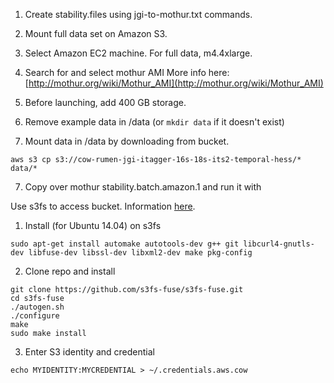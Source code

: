 1. Create stability.files using jgi-to-mothur.txt commands.

2. Mount full data set on Amazon S3.

3. Select Amazon EC2 machine. For full data, m4.4xlarge.

5. Search for and select mothur AMI
More info here: [http://mothur.org/wiki/Mothur_AMI](http://mothur.org/wiki/Mothur_AMI)

4. Before launching, add 400 GB storage.

5. Remove example data in /data (or `mkdir data` if it doesn't exist)

6. Mount data in /data by downloading from bucket.

  ```shell
  aws s3 cp s3://cow-rumen-jgi-itagger-16s-18s-its2-temporal-hess/* data/*
  ```


7. Copy over mothur stability.batch.amazon.1 and run it with 


Use s3fs to access bucket. Information [here](https://github.com/s3fs-fuse/s3fs-fuse).

1. Install (for Ubuntu 14.04) on s3fs

  ```shell
  sudo apt-get install automake autotools-dev g++ git libcurl4-gnutls-dev libfuse-dev libssl-dev libxml2-dev make pkg-config
  ```
  
2. Clone repo and install

  ```shell
  git clone https://github.com/s3fs-fuse/s3fs-fuse.git
  cd s3fs-fuse
  ./autogen.sh
  ./configure
  make
  sudo make install
  ```
  
3. Enter S3 identity and credential

  ```shell
  echo MYIDENTITY:MYCREDENTIAL > ~/.credentials.aws.cow
  ```
